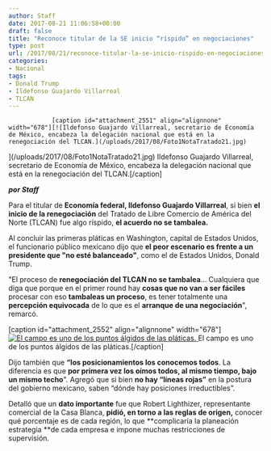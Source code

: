 ```yaml
---
author: Staff
date: 2017-08-21 11:06:58+00:00
draft: false
title: "Reconoce titular de la SE inicio “ríspido” en negociaciones"
type: post
url: /2017/08/21/reconoce-titular-la-se-inicio-rispido-en-negociaciones/
categories:
- Nacional
tags:
- Donald Trump
- Ildefonso Guajardo Villarreal
- TLCAN
---
```



				[caption id="attachment_2551" align="alignnone" width="678"][![Ildefonso Guajardo Villarreal, secretario de Economía de México, encabeza la delegación nacional que está en la renegociación del TLCAN.](/uploads/2017/08/Foto1NotaTratado21.jpg)
](/uploads/2017/08/Foto1NotaTratado21.jpg) Ildefonso Guajardo Villarreal, secretario de Economía de México, encabeza la delegación nacional que está en la renegociación del TLCAN.[/caption]

_**por Staff**_

Para el titular de **Economía federal, Ildefonso Guajardo Villarreal**, si bien **el inicio de la renegociación** del Tratado de Libre Comercio de América del Norte (TLCAN) fue algo ríspido, **el acuerdo no se tambalea.**

Al concluir las primeras pláticas en Washington, capital de Estados Unidos, el funcionario público mexicano dijo que **el peor escenario es frente a un presidente que "no esté balanceado"**, como el de Estados Unidos, Donald Trump.

"El proceso de **renegociación del TLCAN no se tambalea**... Cualquiera que diga que porque en el primer round hay **cosas que no van a ser fáciles** procesar con eso **tambaleas un proceso**, es tener totalmente una **percepción equivocada** de lo que es el **arranque de una negociación**", remarcó.

[caption id="attachment_2552" align="alignnone" width="678"][![El campo es uno de los puntos álgidos de las pláticas.](/uploads/2017/08/Foto2NotaTratado21.jpg)
](/uploads/2017/08/Foto2NotaTratado21.jpg) El campo es uno de los puntos álgidos de las pláticas.[/caption]

Dijo también que **“los posicionamientos los conocemos todos**. La diferencia es que **por primera vez los oímos todos, al mismo tiempo, bajo un mismo techo**". Agregó que si bien **no hay “líneas rojas”** en la postura del gobierno mexicano, saben “dónde hay posiciones irreductibles”.

Detalló que un **dato importante** fue que Robert Lighthizer, representante comercial de la Casa Blanca, **pidió, en torno a las reglas de origen,** conocer qué porcentaje es de cada región, lo que **complicaría la planeación estrategia **de cada empresa e impone muchas restricciones de supervisión.		
